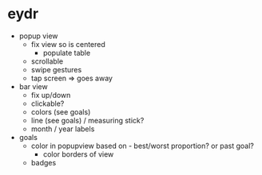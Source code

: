 # eydr

- popup view
  - fix view so is centered
    - populate table
  - scrollable
  - swipe gestures
  - tap screen => goes away
- bar view
  - fix up/down
  - clickable?
  - colors (see goals)
  - line (see goals) / measuring stick?
  - month / year labels
- goals
  - color in popupview based on - best/worst proportion? or past goal?
    - color borders of view
  - badges